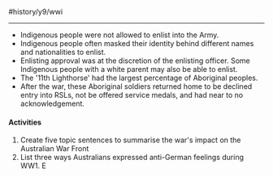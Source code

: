 #history/y9/wwi 

---
- Indigenous people were not allowed to enlist into the Army.
- Indigenous people often masked their identity behind different names and nationalities to enlist.
- Enlisting approval was at the discretion of the enlisting officer. Some Indigenous people with a white parent may also be able to enlist.
- The '11th Lighthorse' had the largest percentage of Aboriginal peoples.
- After the war, these Aboriginal soldiers returned home to be declined entry into RSLs, not be offered service medals, and had near to no acknowledgement. 


#### Activities
1. Create five topic sentences to summarise the war's impact on the Australian War Front
2. List three ways Australians expressed anti-German feelings during WW1. E